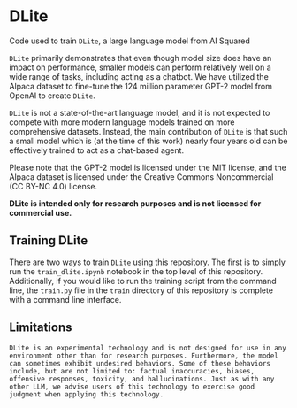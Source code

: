 # DLite

Code used to train `DLite`, a large language model from AI Squared

`DLite` primarily demonstrates that even though model size does have an impact on performance, smaller models can perform relatively well on a wide range of tasks, including acting as a chatbot. We have utilized the Alpaca dataset to fine-tune the 124 million parameter GPT-2 model from OpenAI to create `DLite`.

`DLite` is not a state-of-the-art language model, and it is not expected to compete with more modern language models trained on more comprehensive datasets. Instead, the main contribution of `DLite` is that such a small model which is (at the time of this work) nearly four years old can be effectively trained to act as a chat-based agent.

Please note that the GPT-2 model is licensed under the MIT license, and the Alpaca dataset is licensed under the Creative Commons Noncommercial (CC BY-NC 4.0) license.

**DLite is intended only for research purposes and is not licensed for commercial use.**

## Training DLite

There are two ways to train `DLite` using this repository. The first is to simply run the `train_dlite.ipynb` notebook in the top level of this repository. Additionally, if you would like to run the training script from the command line, the `train.py` file in the `train` directory of this repository is complete with a command line interface.

## Limitations

`DLite is an experimental technology and is not designed for use in any environment other than for research purposes. Furthermore, the model can sometimes exhibit undesired behaviors. Some of these behaviors include, but are not limited to: factual inaccuracies, biases, offensive responses, toxicity, and hallucinations. Just as with any other LLM, we advise users of this technology to exercise good judgment when applying this technology.`
